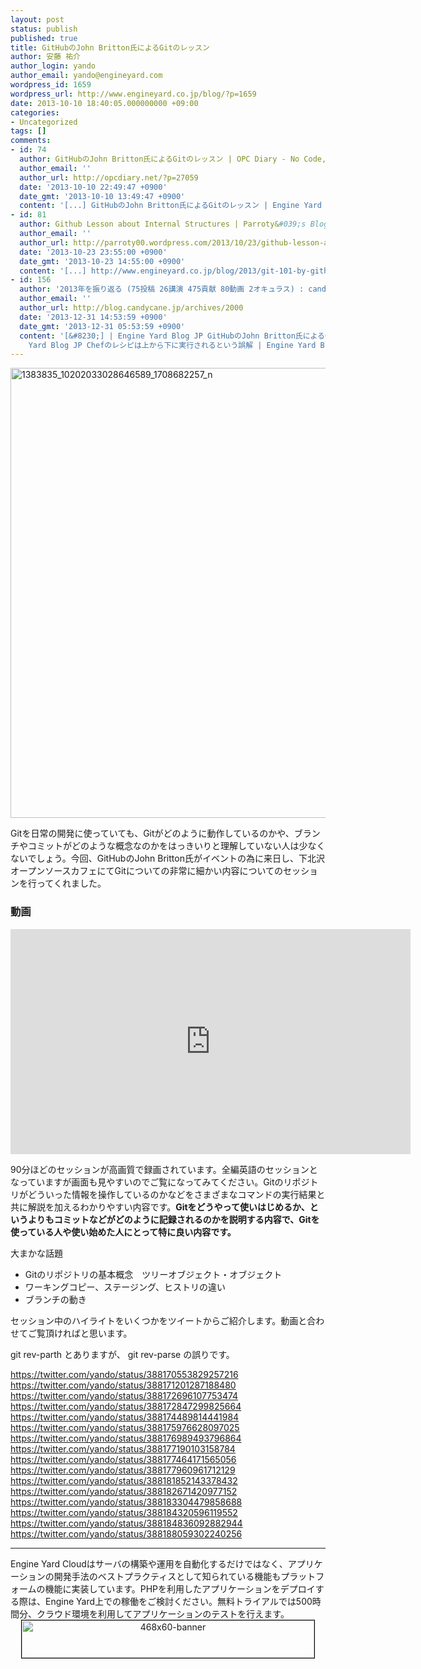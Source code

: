 ```yaml
---
layout: post
status: publish
published: true
title: GitHubのJohn Britton氏によるGitのレッスン
author: 安藤 祐介
author_login: yando
author_email: yando@engineyard.com
wordpress_id: 1659
wordpress_url: http://www.engineyard.co.jp/blog/?p=1659
date: 2013-10-10 18:40:05.000000000 +09:00
categories:
- Uncategorized
tags: []
comments:
- id: 74
  author: GitHubのJohn Britton氏によるGitのレッスン | OPC Diary - No Code, No Life.
  author_email: ''
  author_url: http://opcdiary.net/?p=27059
  date: '2013-10-10 22:49:47 +0900'
  date_gmt: '2013-10-10 13:49:47 +0900'
  content: '[...] GitHubのJohn Britton氏によるGitのレッスン | Engine Yard Blog JP. [...]'
- id: 81
  author: Github Lesson about Internal Structures | Parroty&#039;s Blog
  author_email: ''
  author_url: http://parroty00.wordpress.com/2013/10/23/github-lesson-about-internal-structures/
  date: '2013-10-23 23:55:00 +0900'
  date_gmt: '2013-10-23 14:55:00 +0900'
  content: '[...] http://www.engineyard.co.jp/blog/2013/git-101-by-githubber/ [...]'
- id: 156
  author: '2013年を振り返る (75投稿 26講演 475貢献 80動画 2オキュラス) : candycane development blog'
  author_email: ''
  author_url: http://blog.candycane.jp/archives/2000
  date: '2013-12-31 14:53:59 +0900'
  date_gmt: '2013-12-31 05:53:59 +0900'
  content: '[&#8230;] | Engine Yard Blog JP GitHubのJohn Britton氏によるGitのレッスン | Engine
    Yard Blog JP Chefのレシピは上から下に実行されるという誤解 | Engine Yard Blog [&#8230;]'
---
```

<img src="http://www.engineyard.co.jp/blog/wp-content/uploads/2013/10/1383835_10202033028646589_1708682257_n.jpg" alt="1383835_10202033028646589_1708682257_n" width="960" height="720" class="alignnone size-full wp-image-1660" />

Gitを日常の開発に使っていても、Gitがどのように動作しているのかや、ブランチやコミットがどのような概念なのかをはっきいりと理解していない人は少なくないでしょう。今回、GitHubのJohn Britton氏がイベントの為に来日し、下北沢オープンソースカフェにてGitについての非常に細かい内容についてのセッションを行ってくれました。

<h3>動画</h3>
<iframe src="http://new.livestream.com/accounts/1839740/events/2461467/videos/31906147/player?autoPlay=false&height=360&mute=false&width=640" width="640" height="360" frameborder="0" scrolling="no"></iframe>

90分ほどのセッションが高画質で録画されています。全編英語のセッションとなっていますが画面も見やすいのでご覧になってみてください。Gitのリポジトリがどういった情報を操作しているのかなどをさまざまなコマンドの実行結果と共に解説を加えるわかりやすい内容です。<strong>Gitをどうやって使いはじめるか、というよりもコミットなどがどのように記録されるのかを説明する内容で、Gitを使っている人や使い始めた人にとって特に良い内容です。</strong>

大まかな話題
<ul>
<li>Gitのリポジトリの基本概念　ツリーオブジェクト・オブジェクト</li>
<li>ワーキングコピー、ステージング、ヒストリの違い</li>
<li>ブランチの動き</li>
</ul>

セッション中のハイライトをいくつかをツイートからご紹介します。動画と合わせてご覧頂ければと思います。

<div class="note">
git rev-parth とありますが、 git rev-parse の誤りです。
</div>

https://twitter.com/yando/status/388170553829257216
https://twitter.com/yando/status/388171201287188480
https://twitter.com/yando/status/388172696107753474
https://twitter.com/yando/status/388172847299825664
https://twitter.com/yando/status/388174489814441984
https://twitter.com/yando/status/388175976628097025
https://twitter.com/yando/status/388176989493796864
https://twitter.com/yando/status/388177190103158784
https://twitter.com/yando/status/388177464171565056
https://twitter.com/yando/status/388177960961712129
https://twitter.com/yando/status/388181852143378432
https://twitter.com/yando/status/388182671420977152
https://twitter.com/yando/status/388183304479858688
https://twitter.com/yando/status/388184320596119552
https://twitter.com/yando/status/388184836092882944
https://twitter.com/yando/status/388188059302240256

<hr>
Engine Yard Cloudはサーバの構築や運用を自動化するだけではなく、アプリケーションの開発手法のベストプラクティスとして知られている機能もプラットフォームの機能に実装しています。PHPを利用したアプリケーションをデプロイする際は、Engine Yard上での稼働をご検討ください。無料トライアルでは500時間分、クラウド環境を利用してアプリケーションのテストを行えます。

<div style="text-align:center">
<p style="border: 1px solid black;width:468px;margin:auto"><a href="http://www.engineyard.co.jp/trial"><img src="http://www.engineyard.co.jp/blog/wp-content/uploads/2013/04/468x60-banner.jpg" alt="468x60-banner" width="468" height="60" class="alignnone size-full wp-image-908" /></a></p>
</div>
